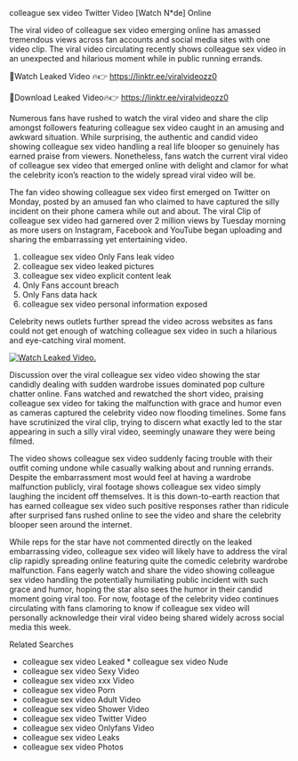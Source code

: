 ﻿colleague sex video Twitter Video [Watch N*de] Online

The viral video of ﻿colleague sex video emerging online has amassed tremendous views across fan accounts and social media sites with one video clip. The viral video circulating recently shows ﻿colleague sex video in an unexpected and hilarious moment while in public running errands. 

🔴Watch Leaked Video 🔥👉  https://linktr.ee/viralvideozz0 

🔴Download Leaked Video🔥👉  https://linktr.ee/viralvideozz0 

Numerous fans have rushed to watch the viral video and share the clip amongst followers featuring ﻿colleague sex video caught in an amusing and awkward situation. While surprising, the authentic and candid video showing ﻿colleague sex video handling a real life blooper so genuinely has earned praise from viewers. Nonetheless, fans watch the current viral video of ﻿colleague sex video that emerged online with delight and clamor for what the celebrity icon’s reaction to the widely spread viral video will be.

The fan video showing ﻿colleague sex video first emerged on Twitter on Monday, posted by an amused fan who claimed to have captured the silly incident on their phone camera while out and about. The viral Clip of ﻿colleague sex video had garnered over 2 million views by Tuesday morning as more users on Instagram, Facebook and YouTube began uploading and sharing the embarrassing yet entertaining video. 

1. ﻿colleague sex video Only Fans leak video
2. ﻿colleague sex video leaked pictures
3. ﻿colleague sex video explicit content leak
4. Only Fans account breach
5. Only Fans data hack
6. ﻿colleague sex video personal information exposed

Celebrity news outlets further spread the video across websites as fans could not get enough of watching ﻿colleague sex video in such a hilarious and eye-catching viral moment. 

[![Watch Leaked Video.](https://miro.medium.com/v2/resize:fit:828/format:webp/1*cilzJN44JGOrTw9NJCrNHA.gif "Watch Leaked Video")](https://linktr.ee/viralvideozz0)

Discussion over the viral ﻿colleague sex video video showing the star candidly dealing with sudden wardrobe issues dominated pop culture chatter online. Fans watched and rewatched the short video, praising ﻿colleague sex video for taking the malfunction with grace and humor even as cameras captured the celebrity video now flooding timelines. Some fans have scrutinized the viral clip, trying to discern what exactly led to the star appearing in such a silly viral video, seemingly unaware they were being filmed.

The video shows ﻿colleague sex video suddenly facing trouble with their outfit coming undone while casually walking about and running errands. Despite the embarrassment most would feel at having a wardrobe malfunction publicly, viral footage shows ﻿colleague sex video simply laughing the incident off themselves. It is this down-to-earth reaction that has earned ﻿colleague sex video such positive responses rather than ridicule after surprised fans rushed online to see the video and share the celebrity blooper seen around the internet.  

While reps for the star have not commented directly on the leaked embarrassing video, ﻿colleague sex video will likely have to address the viral clip rapidly spreading online featuring quite the comedic celebrity wardrobe malfunction. Fans eagerly watch and share the video showing ﻿colleague sex video handling the potentially humiliating public incident with such grace and humor, hoping the star also sees the humor in their candid moment going viral too. For now, footage of the celebrity video continues circulating with fans clamoring to know if ﻿colleague sex video will personally acknowledge their viral video being shared widely across social media this week.

Related Searches
* ﻿colleague sex video Leaked
﻿* colleague sex video Nude
* ﻿colleague sex video Sexy Video
* ﻿colleague sex video xxx Video
* ﻿colleague sex video Porn
* ﻿colleague sex video Adult Video
* ﻿colleague sex video Shower Video
* ﻿colleague sex video Twitter Video
* ﻿colleague sex video Onlyfans Video
* ﻿colleague sex video Leaks
* ﻿colleague sex video Photos